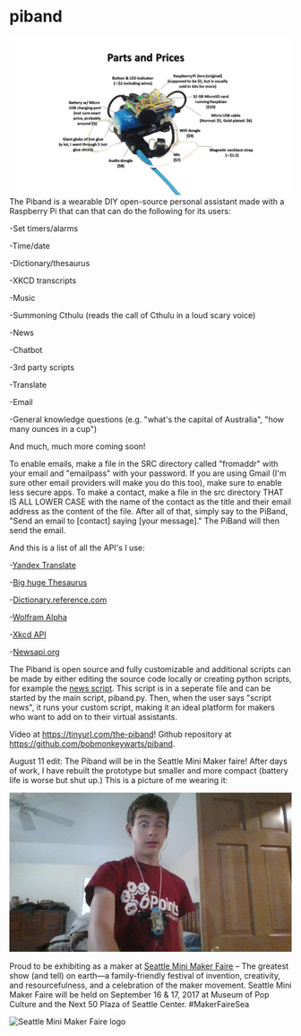 # piband
<img src="piband parts.png" alt="a picture of the piband with it's parts labeled">
The Piband is a wearable DIY open-source personal assistant made with a Raspberry Pi that can that can do the following for its users:

-Set timers/alarms

-Time/date

-Dictionary/thesaurus

-XKCD transcripts

-Music

-Summoning Cthulu (reads the call of Cthulu in a loud scary voice)

-News

-Chatbot

-3rd party scripts

-Translate

-Email

-General knowledge questions (e.g. "what's the capital of Australia", "how many ounces in a cup")

And much, much more coming soon!

To enable emails, make a file in the SRC directory called "fromaddr" with your email and "emailpass" with your password. If you are using Gmail (I'm sure other email providers will make you do this too), make sure to enable less secure apps. To make a contact, make a file in the src directory THAT IS ALL LOWER CASE with the name of the contact as the title and their email address as the content of the file. After all of that, simply say to the PiBand, "Send an email to [contact] saying [your message]." The PiBand will then send the email.

And this is a list of all the API's I use:

-[Yandex Translate](http://translate.yandex.com)

-[Big huge Thesaurus](https://words.bighugelabs.com/api.php)

-[Dictionary.reference.com](https://dictionary.reference.com)

-[Wolfram Alpha](https://www.wolframalpha.com/)

-[Xkcd API](https://xkcd.com)

-[Newsapi.org](https://newsapi.org)

The Piband is open source and fully customizable and additional scripts can be made by either editing the source code locally or creating python scripts, for example the [news script](https://github.com/bobmonkeywarts/piband/blob/master/src/news.py). This script is in a seperate file and can be started by the main script, piband.py. Then, when the user says "script news", it runs your custom script, making it an ideal platform for makers who want to add on to their virtual assistants.


Video at https://tinyurl.com/the-piband! Github repository at https://github.com/bobmonkeywarts/piband.

August 11 edit: The Piband will be in the Seattle Mini Maker faire! After days of work, I have rebuilt the prototype but smaller and more compact (battery life is worse but shut up.) This is a picture of me wearing it:

<img src="WIN_20170811_18_42_41_Pro.jpg" alt="me wearing a hot fasion statement" class="inline"/>


Proud to be exhibiting as a maker at <a href="https://seattle.makerfaire.com">Seattle Mini Maker Faire</a> – The greatest show (and tell) on earth—a family-friendly festival of invention, creativity, and resourcefulness, and a celebration of the maker movement.
Seattle Mini Maker Faire will be held on September 16 & 17, 2017 at Museum of Pop Culture and the Next 50 Plaza of Seattle Center. #MakerFaireSea

<img src="https://i0.wp.com/seattle.makerfaire.com/wp-content/uploads/sites/118/2013/02/seattle_mmf_logos_logo.png?resize=300%2C111" alt="Seattle Mini Maker Faire logo">
